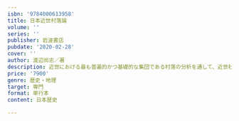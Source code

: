 ```yaml
---
isbn: '9784000613958'
title: 日本近世村落論
volume: ''
series: ''
publisher: 岩波書店
pubdate: '2020-02-28'
cover: ''
author: 渡辺尚志／著
description: 近世における最も普遍的かつ基礎的な集団である村落の分析を通して、近世社会の本質を浮かび上がらせる。
price: '7900'
genre: 歴史・地理
target: 専門
format: 単行本
content: 日本歴史

---
```

